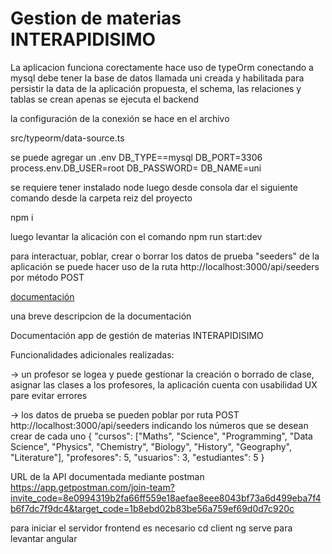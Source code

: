 
# Gestion de materias INTERAPIDISIMO

La aplicacion funciona corectamente hace uso de typeOrm conectando a mysql debe tener la base de datos llamada uni creada y habilitada para persistir la data de la aplicación propuesta, el schema, las relaciones y tablas se crean apenas se ejecuta el backend

la configuración de la conexión se hace en el archivo

src/typeorm/data-source.ts

se puede agregar un .env
DB_TYPE==mysql
DB_PORT=3306
process.env.DB_USER=root
DB_PASSWORD=
DB_NAME=uni

se requiere tener instalado node luego desde consola dar el siguiente comando desde la carpeta reiz del proyecto

npm i

luego levantar la alicación con el comando
npm run start:dev

para interactuar, poblar, crear o borrar los datos de prueba "seeders" de la aplicación se puede hacer uso de la ruta  http://localhost:3000/api/seeders por método POST


[documentación ](https://docs.google.com/document/d/1MuU0so2PweCxYx0mYAnwmEbynoKC96YNq425AeOwbeU/edit?usp=sharing)

una breve descripcion de la documentación

Documentación app de gestión de materias INTERAPIDISIMO

Funcionalidades adicionales realizadas: 

-> un profesor se logea y puede gestionar la creación o borrado de clase, asignar las clases a los profesores, la aplicación cuenta con usabilidad UX pare evitar errores

-> los datos de prueba se pueden poblar por ruta POST http://localhost:3000/api/seeders
indicando los números que se desean crear de cada uno
{
    "cursos": ["Maths", "Science", "Programming", "Data Science", "Physics", "Chemistry", "Biology", "History", "Geography", "Literature"],
    "profesores": 5,
    "usuarios": 3,
    "estudiantes": 5
}



URL de la API documentada mediante postman
 https://app.getpostman.com/join-team?invite_code=8e0994319b2fa66ff559e18aefae8eee8043bf73a6d499eba7f4b6f7dc7f9dc4&target_code=1b8ebd02b83be56a759ef69d0d7c920c


para iniciar el servidor frontend es necesario 
cd client
ng serve
para levantar angular